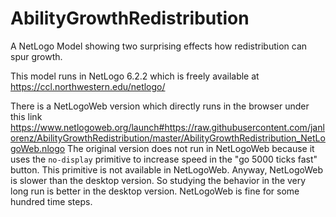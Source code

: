 # AbilityGrowthRedistribution
A NetLogo Model showing two surprising effects how redistribution can spur growth.

This model runs in NetLogo 6.2.2 which is freely available at https://ccl.northwestern.edu/netlogo/

There is a NetLogoWeb version which directly runs in the browser under this link 
https://www.netlogoweb.org/launch#https://raw.githubusercontent.com/janlorenz/AbilityGrowthRedistribution/master/AbilityGrowthRedistribution_NetLogoWeb.nlogo
The original version does not run in NetLogoWeb because it uses the `no-display` primitive to increase speed in the "go 5000 ticks fast" button. 
This primitive is not available in NetLogoWeb. Anyway, NetLogoWeb is slower than the desktop version. So studying the behavior in the very long run is better in the desktop version. NetLogoWeb is fine for some hundred time steps. 
